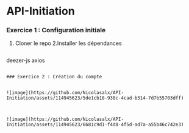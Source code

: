 # API-Initiation



### Exercice 1 : Configuration initiale
1. Cloner le repo
2.Installer les dépendances
	```bash
 deezer-js
	axios
 ```

### Exercice 2 : Création du compte


![image](https://github.com/Nicolasalx/API-Initiation/assets/114945623/5de1cb18-938c-4cad-b314-7d7b55703dff)



![image](https://github.com/Nicolasalx/API-Initiation/assets/114945623/6681c9d1-f4d8-4f5d-ad7a-a55b46c742e3)
